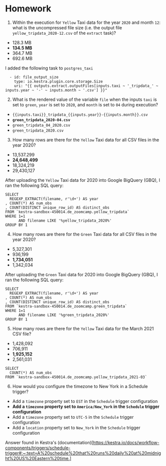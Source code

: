 # Homework

1) Within the execution for `Yellow` Taxi data for the year `2020` and month `12`: what is the uncompressed file size (i.e. the output file `yellow_tripdata_2020-12.csv` of the `extract` task)?
- 128.3 MB
- **134.5 MB**
- 364.7 MB
- 692.6 MB

I added the following task to `postgres_taxi`
```
  - id: file_output_size
    type: io.kestra.plugin.core.storage.Size
    uri: "{{ outputs.extract.outputFiles[inputs.taxi ~ '_tripdata_' ~ inputs.year ~ '-' ~ inputs.month ~ '.csv'] }}"
```

2) What is the rendered value of the variable `file` when the inputs `taxi` is set to `green`, `year` is set to `2020`, and `month` is set to `04` during execution?
- `{{inputs.taxi}}_tripdata_{{inputs.year}}-{{inputs.month}}.csv` 
- **`green_tripdata_2020-04.csv`**
- `green_tripdata_04_2020.csv`
- `green_tripdata_2020.csv`

3) How many rows are there for the `Yellow` Taxi data for all CSV files in the year 2020?
- 13,537.299
- **24,648,499**
- 18,324,219
- 29,430,127

After uploading the `Yellow` Taxi data for 2020 into Google BigQuery (GBQ), I ran the following SQL query:
```
SELECT 
  REGEXP_EXTRACT(filename, r'\d+') AS year
, COUNT(*) AS num_obs
, COUNT(DISTINCT unique_row_id) AS distinct_obs
FROM `kestra-sandbox-450014.de_zoomcamp.yellow_tripdata`
WHERE 1=1
      AND filename LIKE '%yellow_tripdata_2020%'
GROUP BY 1
```

4) How many rows are there for the `Green` Taxi data for all CSV files in the year 2020?
- 5,327,301
- 936,199
- **1,734,051**
- 1,342,034

After uploading the `Green` Taxi data for 2020 into Google BigQuery (GBQ), I ran the following SQL query:
```
SELECT 
  REGEXP_EXTRACT(filename, r'\d+') AS year
, COUNT(*) AS num_obs
, COUNT(DISTINCT unique_row_id) AS distinct_obs
FROM `kestra-sandbox-450014.de_zoomcamp.green_tripdata`
WHERE 1=1
      AND filename LIKE '%green_tripdata_2020%'
GROUP BY 1
```

5) How many rows are there for the `Yellow` Taxi data for the March 2021 CSV file?
- 1,428,092
- 706,911
- **1,925,152**
- 2,561,031

```
SELECT 
  COUNT(*) AS num_obs
FROM `kestra-sandbox-450014.de_zoomcamp.yellow_tripdata_2021-03`
```

6) How would you configure the timezone to New York in a Schedule trigger?
- Add a `timezone` property set to `EST` in the `Schedule` trigger configuration  
- **Add a `timezone` property set to `America/New_York` in the `Schedule` trigger configuration**
- Add a `timezone` property set to `UTC-5` in the `Schedule` trigger configuration
- Add a `location` property set to `New_York` in the `Schedule` trigger configuration  

Answer found in Kestra's (documentation)[https://kestra.io/docs/workflow-components/triggers/schedule-trigger#:~:text=A%20schedule%20that%20runs%20daily%20at%20midnight%20US%20Eastern%20time.]